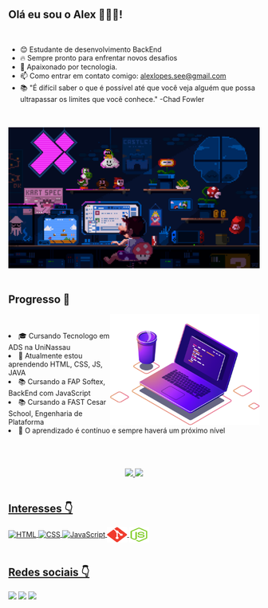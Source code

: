 ## Olá eu sou o Alex 🧑🏻‍💻!
<br>

- 😊 Estudante de desenvolvimento BackEnd
- 🔥 Sempre pronto para enfrentar novos desafios
- 💬 Apaixonado por tecnologia.
- 📫 Como entrar em contato comigo: alexlopes.see@gmail.com
- 📚 "É difícil saber o que é possível até que você veja alguém que possa ultrapassar os limites que você conhece." -Chad Fowler

<br><br>
![c633c20ede82f0e0ced7d570dbe3a1f3](https://raw.githubusercontent.com/alexklenio/alexklenio/main/138322189-2db8df52-9dcb-40a0-88a8-c365466bd33d.gif)
<br><br>

## Progresso 🚀
<img align="right" src="https://raw.githubusercontent.com/alexklenio/alexklenio/main/computer-illustration.png" width="300"/>
<br><br>
<li> 🎓 Cursando Tecnologo em ADS na UniNassau</li>
<li> 🌱 Atualmente estou aprendendo HTML, CSS, JS, JAVA
<li> 📚 Cursando a FAP Softex, BackEnd com JavaScript</li>
<li> 📚 Cursando a FAST Cesar School, Engenharia de Plataforma</li>
<li> 🎯 O aprendizado é contínuo e sempre haverá um próximo nível</li>
<br><br><br>
<br>
<div align="center">
  <a href="https://github.com/alexklenio">
  <img height="180em" src="https://github-readme-stats.vercel.app/api?username=alexklenio&show_icons=true&theme=vue-dark&include_all_commits=true&count_private=true"/>
  <img height="180em" src="https://github-readme-stats.vercel.app/api/top-langs/?username=alexklenio&layout=compact&langs_count=7&theme=vue-dark"/>
</div>
<br>
    
## Interesses 👇

<div align="left>
    <img align="center" height="30" width="40" alt="Java" src="https://cdn.jsdelivr.net/gh/devicons/devicon/icons/java/java-original.svg">
    <img align="center" height="30" width="40" alt="HTML" src="https://cdn.jsdelivr.net/gh/devicons/devicon/icons/html5/html5-original.svg">
    <img align="center" height="30" width="40" alt="CSS" src="https://cdn.jsdelivr.net/gh/devicons/devicon/icons/css3/css3-original.svg">
    <img align="center" height="30" width="40" alt="JavaScript" src="https://cdn.jsdelivr.net/gh/devicons/devicon/icons/javascript/javascript-original.svg">
   <img align="center" height="30" width="40" alt="NodeJS" src="https://raw.githubusercontent.com/alexklenio/alexklenio/e2c127478c7d7ca662272c21b6bddf4ead2c22f6/GIT.svg">
  <img align="center" height="30" width="40" alt="GitHub" src="https://raw.githubusercontent.com/alexklenio/alexklenio/61a8caa505016216a5698dfefe42a20ea5285efd/NODE.svg">
    </div>
<br>

 ## Redes sociais 👇
<div align="left"> 
  <a href="https://br.linkedin.com/in/alex-lopes-02294b22" target="_blank"><img src="https://img.shields.io/badge/-LinkedIn-%230077B5?style=for-the-badge&logo=linkedin&logoColor=white"></a>
  <a href = "mailto:alexlopes.see@gmail.com" target="_blank"><img src="https://img.shields.io/badge/-Gmail-%23333?style=for-the-badge&logo=gmail&logoColor=white"></a>
  <a href="https://instagram.com/lopes.1986" target="_blank"><img src="https://img.shields.io/badge/-Instagram-%23E4405F?style=for-the-badge&logo=instagram&logoColor=white"></a>
</div>
